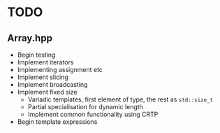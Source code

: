 # TODO

## Array.hpp

* Begin testing
* Implement iterators
* Implementing assignment etc
* Implement slicing
* Implement broadcasting
* Implement fixed size
    * Variadic templates, first element of type, the rest as `std::size_t`
    * Partial specialisation for dynamic length
    * Implement common functionality using CRTP
* Begin template expressions
